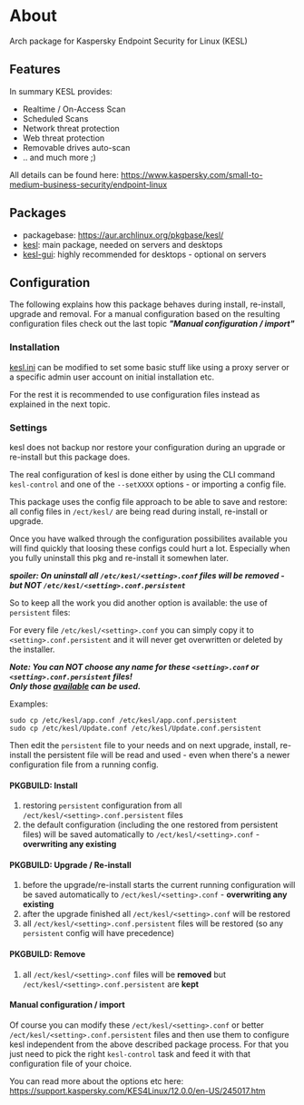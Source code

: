 # About

Arch package for Kaspersky Endpoint Security for Linux (KESL)

## Features

In summary KESL provides:

- Realtime / On-Access Scan
- Scheduled Scans
- Network threat protection
- Web threat protection
- Removable drives auto-scan
- .. and much more ;)

All details can be found here: https://www.kaspersky.com/small-to-medium-business-security/endpoint-linux


## Packages

* packagebase: https://aur.archlinux.org/pkgbase/kesl/
* [kesl](https://aur.archlinux.org/packages/kesl/): main package, needed on servers and desktops
* [kesl-gui](https://aur.archlinux.org/packages/kesl-gui/): highly recommended for desktops - optional on servers

## Configuration

The following explains how this package behaves during install, re-install, upgrade and removal. For a manual configuration based on the resulting configuration files check out the last topic ***"Manual configuration / import"***

### Installation

[kesl.ini](kesl.ini) can be modified to set some basic stuff like using a proxy server or a specific admin user account on initial installation etc.

For the rest it is recommended to use configuration files instead as explained in the next topic.

### Settings

kesl does not backup nor restore your configuration during an upgrade or re-install but this package does.

The real configuration of kesl is done either by using the CLI command `kesl-control` and one of the `--setXXXX` options - or importing a config file.

This package uses the config file approach to be able to save and restore: all config files in `/ect/kesl/` are being read during install, re-install or upgrade.

Once you have walked through the configuration possibilites available you will find quickly that loosing these configs could hurt a lot. Especially when you fully uninstall this pkg and re-install it somewhen later.

***spoiler: On uninstall all `/etc/kesl/<setting>.conf` files will be removed - but NOT `/etc/kesl/<setting>.conf.persistent`***

So to keep all the work you did another option is available: the use of `persistent` files:

For every file `/etc/kesl/<setting>.conf` you can simply copy it to `<setting>.conf.persistent` and it will never get overwritten or deleted by the installer. 

***Note: You can NOT choose any name for these `<setting>.conf` or `<setting>.conf.persistent` files!<br/>Only those [available](kesl.install#L8-L22) can be used.***

Examples:

~~~
sudo cp /etc/kesl/app.conf /etc/kesl/app.conf.persistent
sudo cp /etc/kesl/Update.conf /etc/kesl/Update.conf.persistent
~~~

Then edit the `persistent` file to your needs and on next upgrade, install, re-install the persistent file will be read and used - even when there's a newer configuration file from a running config.

#### PKGBUILD: Install

1. restoring `persistent` configuration from all `/ect/kesl/<setting>.conf.persistent` files
1. the default configuration (including the one restored from persistent files) will be saved automatically to `/ect/kesl/<setting>.conf` - **overwriting any existing**

#### PKGBUILD: Upgrade / Re-install

1. before the upgrade/re-install starts the current running configuration will be saved automatically to `/ect/kesl/<setting>.conf` - **overwriting any existing**
1. after the upgrade finished all `/ect/kesl/<setting>.conf` will be restored
1. all `/ect/kesl/<setting>.conf.persistent` files will be restored (so any `persistent` config will have precedence)

#### PKGBUILD: Remove

1. all `/ect/kesl/<setting>.conf` files will be **removed** but `/ect/kesl/<setting>.conf.persistent` are **kept**

#### Manual configuration / import

Of course you can modify these `/ect/kesl/<setting>.conf` or better `/ect/kesl/<setting>.conf.persistent` files and then use them to configure kesl independent from the above described package process. For that you just need to pick the right `kesl-control` task and feed it with that configuration file of your choice.

You can read more about the options etc here: https://support.kaspersky.com/KES4Linux/12.0.0/en-US/245017.htm

